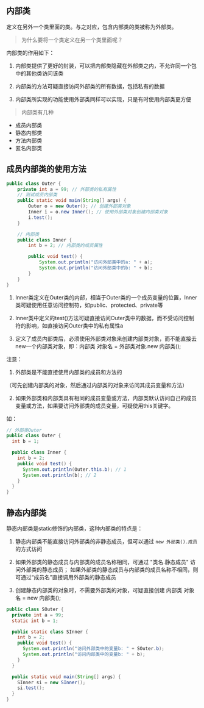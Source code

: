## 内部类

定义在另外一个类里面的类。与之对应，包含内部类的类被称为外部类。

> 为什么要将一个类定义在另一个类里面呢？

内部类的作用如下：

1. 内部类提供了更好的封装，可以把内部类隐藏在外部类之内，不允许同一个包中的其他类访问该类

2. 内部类的方法可疑直接访问外部类的所有数据，包括私有的数据

3. 内部类所实现的功能使用外部类同样可以实现，只是有时使用内部类更方便

> 内部类有几种

* 成员内部类
* 静态内部类
* 方法内部类
* 匿名内部类

## 成员内部类的使用方法

```java
public class Outer {
    private int a = 99; // 外部类的私有属性
    // 测试成员内部类
    public static void main(String[] args) {
        Outer o = new Outer(); // 创建外部类对象
        Inner i = o.new Inner(); // 使用外部类对象创建内部类对象
        i.test();
    }

    // 内部类
    public class Inner {
        int b = 2; // 内部类的成员属性

        public void test() {
            System.out.println("访问外部类中的a: " + a);
            System.out.println("访问外部类中的b: " + b);
        }
    }
}
```

1. Inner类定义在Outer类的内部，相当于Outer类的一个成员变量的位置，Inner类可疑使用任意访问控制符，如public、protected、private等

2. Inner类中定义的test()方法可疑直接访问Outer类中的数据，而不受访问控制符的影响，如直接访问Outer类中的私有属性a

3. 定义了成员内部类后，必须使用外部类对象来创建内部类对象，而不能直接去new一个内部类对象，即：内部类 对象名 = 外部类对象.new 内部类();

注意：

1. 外部类是不能直接使用内部类的成员和方法的

（可先创建内部类的对象，然后通过内部类的对象来访问其成员变量和方法）

2. 如果外部类和内部类具有相同的成员变量或方法，内部类默认访问自己的成员变量或方法，如果要访问外部类的成员变量，可疑使用this关键字。

如：

```java
// 外部类Outer
public class Outer {
  int b = 1;

  public class Inner {
    int b = 2;
    public void test() {
      System.out.println(Outer.this.b); // 1
      System.out.println(b); // 2
    }
  }
}
```

## 静态内部类

静态内部类是static修饰的内部类，这种内部类的特点是：

1. 静态内部类不能直接访问外部类的非静态成员，但可以通过 `new 外部类().成员` 的方式访问

2. 如果外部类的静态成员与内部类的成员名称相同，可通过 "类名.静态成员" 访问外部类的静态成员；
如果外部类的静态成员与内部类的成员名称不相同，则可通过“成员名”直接调用外部类的静态成员

3. 创建静态内部类的对象时，不需要外部类的对象，可疑直接创建 内部类 对象名 = new 内部类();

```java
public class SOuter {
  private int a = 99; 
  static int b = 1;

  public static class SInner {
    int b = 2;
    public void test() {
      System.out.println("访问外部类中的变量b: " + SOuter.b);
      System.out.println("访问内部类中的变量b: " + b);
    }
  }

  public static void main(String[] args) {
    SInner si = new SInner();
    si.test();
  }
}
```